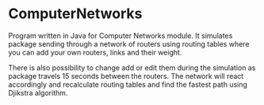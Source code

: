 # ComputerNetworks

Program written in Java for Computer Networks module. It simulates package sending through a network of routers using routing tables where you can add your own routers, links and their weight.

There is also possibility to change add or edit them during the simulation as package travels 15 seconds between the routers. The network will react accordingly and recalculate routing tables and find the fastest path using Djikstra algorithm.
